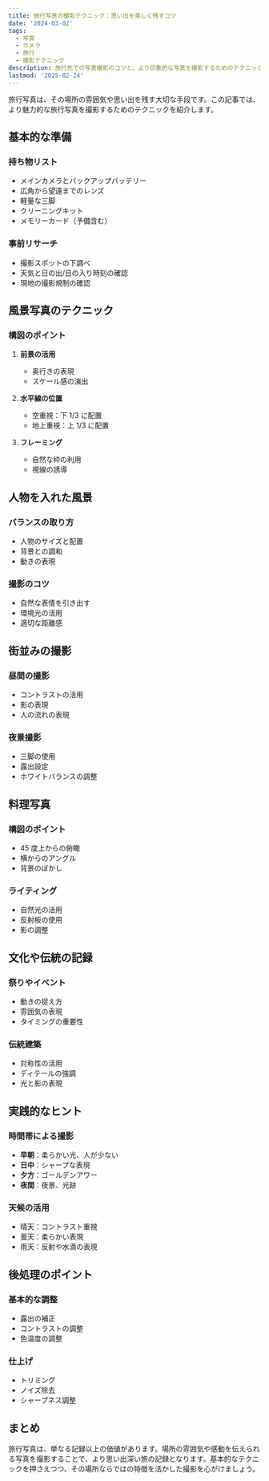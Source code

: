 ```yaml
---
title: 旅行写真の撮影テクニック：思い出を美しく残すコツ
date: '2024-03-02'
tags:
  - 写真
  - カメラ
  - 旅行
  - 撮影テクニック
description: 旅行先での写真撮影のコツと、より印象的な写真を撮影するためのテクニックを紹介します。
lastmod: '2025-02-24'
---
```


旅行写真は、その場所の雰囲気や思い出を残す大切な手段です。この記事では、より魅力的な旅行写真を撮影するためのテクニックを紹介します。

## 基本的な準備

### 持ち物リスト

- メインカメラとバックアップバッテリー
- 広角から望遠までのレンズ
- 軽量な三脚
- クリーニングキット
- メモリーカード（予備含む）

### 事前リサーチ

- 撮影スポットの下調べ
- 天気と日の出/日の入り時刻の確認
- 現地の撮影規制の確認

## 風景写真のテクニック

### 構図のポイント

1. **前景の活用**

   - 奥行きの表現
   - スケール感の演出

2. **水平線の位置**

   - 空重視：下 1/3 に配置
   - 地上重視：上 1/3 に配置

3. **フレーミング**
   - 自然な枠の利用
   - 視線の誘導

## 人物を入れた風景

### バランスの取り方

- 人物のサイズと配置
- 背景との調和
- 動きの表現

### 撮影のコツ

- 自然な表情を引き出す
- 環境光の活用
- 適切な距離感

## 街並みの撮影

### 昼間の撮影

- コントラストの活用
- 影の表現
- 人の流れの表現

### 夜景撮影

- 三脚の使用
- 露出設定
- ホワイトバランスの調整

## 料理写真

### 構図のポイント

- 45 度上からの俯瞰
- 横からのアングル
- 背景のぼかし

### ライティング

- 自然光の活用
- 反射板の使用
- 影の調整

## 文化や伝統の記録

### 祭りやイベント

- 動きの捉え方
- 雰囲気の表現
- タイミングの重要性

### 伝統建築

- 対称性の活用
- ディテールの強調
- 光と影の表現

## 実践的なヒント

### 時間帯による撮影

- **早朝**：柔らかい光、人が少ない
- **日中**：シャープな表現
- **夕方**：ゴールデンアワー
- **夜間**：夜景、光跡

### 天候の活用

- 晴天：コントラスト重視
- 曇天：柔らかい表現
- 雨天：反射や水滴の表現

## 後処理のポイント

### 基本的な調整

- 露出の補正
- コントラストの調整
- 色温度の調整

### 仕上げ

- トリミング
- ノイズ除去
- シャープネス調整

## まとめ

旅行写真は、単なる記録以上の価値があります。場所の雰囲気や感動を伝えられる写真を撮影することで、より思い出深い旅の記録となります。基本的なテクニックを押さえつつ、その場所ならではの特徴を活かした撮影を心がけましょう。
